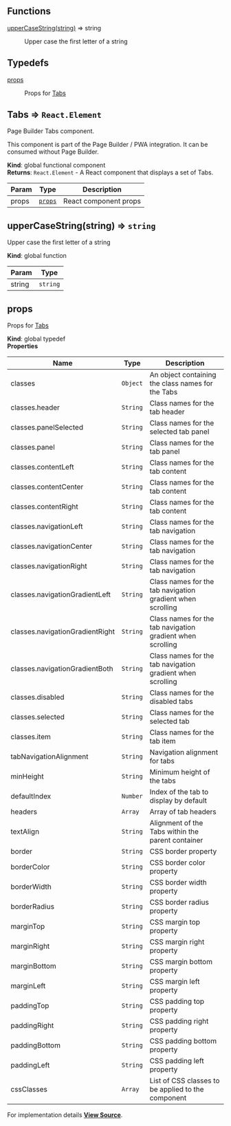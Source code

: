## Functions

<dl>
<dt><a href="#upperCaseString">upperCaseString(string)</a> ⇒ <inlineCode>string</inlineCode></dt>
<dd><p>Upper case the first letter of a string</p>
</dd>
</dl>

## Typedefs

<dl>
<dt><a href="#props">props</a></dt>
<dd><p>Props for <a href="#Tabs">Tabs</a></p>
</dd>
</dl>

<a name="Tabs"></a>

## Tabs ⇒ `React.Element`

Page Builder Tabs component.

This component is part of the Page Builder / PWA integration. It can be consumed without Page Builder.

**Kind**: global functional component  
**Returns**: `React.Element` - A React component that displays a set of Tabs.

| Param | Type              | Description           |
| ----- | ----------------- | --------------------- |
| props | [`props`](#props) | React component props |

<a name="upperCaseString"></a>

## upperCaseString(string) ⇒ `string`

Upper case the first letter of a string

**Kind**: global function

| Param  | Type     |
| ------ | -------- |
| string | `string` |

<a name="props"></a>

## props

Props for [Tabs](#Tabs)

**Kind**: global typedef  
**Properties**

| Name                            | Type     | Description                                                |
| ------------------------------- | -------- | ---------------------------------------------------------- |
| classes                         | `Object` | An object containing the class names for the Tabs          |
| classes.header                  | `String` | Class names for the tab header                             |
| classes.panelSelected           | `String` | Class names for the selected tab panel                     |
| classes.panel                   | `String` | Class names for the tab panel                              |
| classes.contentLeft             | `String` | Class names for the tab content                            |
| classes.contentCenter           | `String` | Class names for the tab content                            |
| classes.contentRight            | `String` | Class names for the tab content                            |
| classes.navigationLeft          | `String` | Class names for the tab navigation                         |
| classes.navigationCenter        | `String` | Class names for the tab navigation                         |
| classes.navigationRight         | `String` | Class names for the tab navigation                         |
| classes.navigationGradientLeft  | `String` | Class names for the tab navigation gradient when scrolling |
| classes.navigationGradientRight | `String` | Class names for the tab navigation gradient when scrolling |
| classes.navigationGradientBoth  | `String` | Class names for the tab navigation gradient when scrolling |
| classes.disabled                | `String` | Class names for the disabled tabs                          |
| classes.selected                | `String` | Class names for the selected tab                           |
| classes.item                    | `String` | Class names for the tab item                               |
| tabNavigationAlignment          | `String` | Navigation alignment for tabs                              |
| minHeight                       | `String` | Minimum height of the tabs                                 |
| defaultIndex                    | `Number` | Index of the tab to display by default                     |
| headers                         | `Array`  | Array of tab headers                                       |
| textAlign                       | `String` | Alignment of the Tabs within the parent container          |
| border                          | `String` | CSS border property                                        |
| borderColor                     | `String` | CSS border color property                                  |
| borderWidth                     | `String` | CSS border width property                                  |
| borderRadius                    | `String` | CSS border radius property                                 |
| marginTop                       | `String` | CSS margin top property                                    |
| marginRight                     | `String` | CSS margin right property                                  |
| marginBottom                    | `String` | CSS margin bottom property                                 |
| marginLeft                      | `String` | CSS margin left property                                   |
| paddingTop                      | `String` | CSS padding top property                                   |
| paddingRight                    | `String` | CSS padding right property                                 |
| paddingBottom                   | `String` | CSS padding bottom property                                |
| paddingLeft                     | `String` | CSS padding left property                                  |
| cssClasses                      | `Array`  | List of CSS classes to be applied to the component         |

For implementation details [**View Source**](https://github.com/magento/pwa-studio/blob/develop/packages/pagebuilder/lib/ContentTypes/Tabs/tabs.js).
